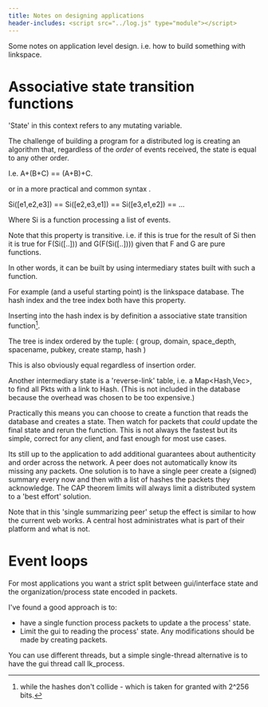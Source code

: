 ```yaml
---
title: Notes on designing applications
header-includes: <script src="../log.js" type="module"></script>
---
```


Some notes on application level design. i.e. how to build something with linkspace.

# Associative state transition functions

'State' in this context refers to any mutating variable.

The challenge of building a program for a distributed log is creating an algorithm
that, regardless of the _order_ of events received, the state is equal to any other order.

I.e. A+(B+C) == (A+B)+C.

or in a more practical and common syntax .

Si([e1,e2,e3]) == Si([e2,e3,e1]) == Si([e3,e1,e2]) == ... 

Where Si is a function processing a list of events. 

Note that this property is transitive.
i.e. if this is true for the result of Si then it is true for F(Si([..])) and G(F(Si([..]))) given that F and G are pure functions.

In other words, it can be built by using intermediary states built with such a function.

For example (and a useful starting point) is the linkspace database.
The hash index and the tree index both have this property.

Inserting into the hash index is by definition a associative state transition function[^1]. 

[^1]: while the hashes don't collide - which is taken for granted with 2^256 bits. 

The tree is index ordered by the tuple: 
 ( group, domain, space_depth, spacename, pubkey, create stamp, hash )
 
This is also obviously equal regardless of insertion order. 

Another intermediary state is a 'reverse-link' table, i.e. a Map<Hash,Vec<Pkt>>, to find all Pkts with a link to Hash. (This is not included in the database because the overhead was chosen to be too expensive.)

Practically this means you can choose to create a function that reads the database and creates a state.
Then watch for packets that _could_ update the final state and rerun the function.
This is not always the fastest but its simple, correct for any client, and fast enough for most use cases.

Its still up to the application to add additional guarantees about authenticity and order across the network. 
A peer does not automatically know its missing any packets. One solution is to have a single peer create a (signed) summary every now and then with a list of hashes the packets they acknowledge. The CAP theorem limits will always limit a distributed system to a 'best effort' solution. 

Note that in this 'single summarizing peer' setup the effect is similar to how the current web works. 
A central host administrates what is part of their platform and what is not.

# Event loops 
For most applications you want a strict split between gui/interface state and the organization/process state encoded in packets.

I've found a good approach is to:

- have a single function process packets to update a the process' state.
- Limit the gui to reading the process' state. Any modifications should be made by creating packets.

You can use different threads, but a simple single-thread alternative is to have the gui thread call lk_process.


